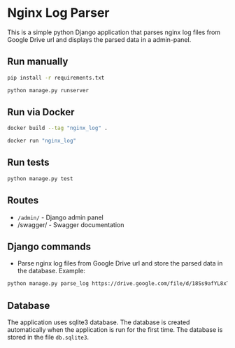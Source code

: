 # Nginx Log Parser

This is a simple python Django application that parses nginx log files from Google Drive url and displays the parsed data in a admin-panel.


## Run manually
```bash
pip install -r requirements.txt
```
```bash
python manage.py runserver
```

## Run via Docker
```bash
docker build --tag "nginx_log" .
```
```bash
docker run "nginx_log"
```

## Run tests
```bash
python manage.py test
```


## Routes
- `/admin/` - Django admin panel
- /swagger/ - Swagger documentation


## Django commands
- Parse nginx log files from Google Drive url and store the parsed data in the database. Example:
```bash
python manage.py parse_log https://drive.google.com/file/d/18Ss9afYL8xTeyVd0ZTfFX9dqja4pBGVp/view
```


## Database
The application uses sqlite3 database. The database is created automatically when the application is run for the first time. The database is stored in the file `db.sqlite3`.
